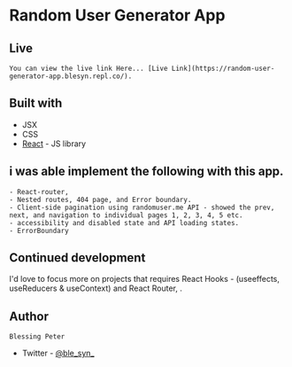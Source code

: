 # Random User Generator App

## Live
    You can view the live link Here... [Live Link](https://random-user-generator-app.blesyn.repl.co/).

## Built with
- JSX
- CSS
- [React](https://reactjs.org/) - JS library



## i was able implement the following with this app.
    - React-router, 
    - Nested routes, 404 page, and Error boundary. 
    - Client-side pagination using randomuser.me API - showed the prev, next, and navigation to individual pages 1, 2, 3, 4, 5 etc.
    - accessibility and disabled state and API loading states.
    - ErrorBoundary


## Continued development
I'd love to focus more on projects that requires React Hooks - (useeffects, useReducers & useContext) and React Router, .


## Author
    Blessing Peter
- Twitter - [@ble_syn_](https://www.twitter.com/ble_syn_)







